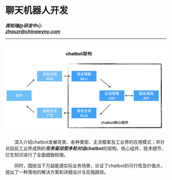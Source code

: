 # 聊天机器人开发

***周知瑞@研发中心  
zhouzr@chinawyny.com***

---
![chatbot架构](./其他/图片/chatbot_总架构.png)

　　深入介绍chatbot发展背景、各种类型、主流框架及工业界的应用模式；并针对目前工业界成熟的***任务驱动型多轮对话chatbot***的架构、核心组件、技术细节、衍生知识进行了全面细致梳理。

　　同时，围绕当下万益能源实际业务场景，论证了chatbot的可行性及价值点，提出了一种落地的解决方案和详细设计与实施路径。
